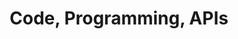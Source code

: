 ---
layout: tag
title: Code, Programming, APIs
tag: code
icon: fa-code
permalink: /tags/code/
sitemap: false
---